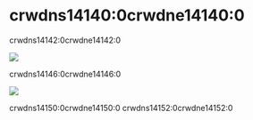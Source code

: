 # crwdns14140:0crwdne14140:0

crwdns14142:0crwdne14142:0

![](crwdns14144:0crwdne14144:0)

crwdns14146:0crwdne14146:0

![](crwdns14148:0crwdne14148:0)

crwdns14150:0crwdne14150:0 crwdns14152:0crwdne14152:0

